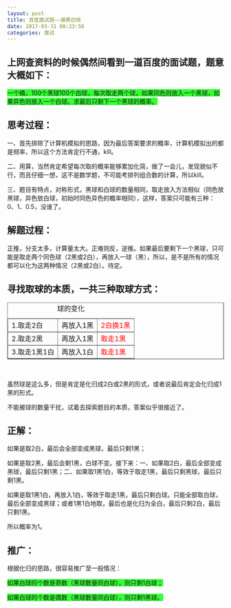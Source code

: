 ```yaml
---
layout: post
title: 百度面试题——摸黑白球
date: 2017-03-31 08:23:58
categories: 面试
---
```



<h2>上网查资料的时候偶然间看到一道百度的面试题，题意大概如下：</h2>
<p><span style="background-color:rgb(51,255,51)">一个桶，100个黑球100个白球，每次取走两个球，如果同色则放入一个黑球，如果异色则放入一个白球。求最后只剩下一个黑球的概率。</span></p>
<h2>思考过程：</h2>
<p>一、首先排除了计算机模拟的思路，因为最后答案要求的概率，计算机模拟出的都是频率，所以这个方法肯定行不通，kill。</p>
<p>二、用算，当然肯定希望每次取的概率能够累加化简，做了一会儿，发现貌&#20284;不行，而且仔细一想，这不是数学题，不可能考排列组合数的计算，所以kill。</p>
<p>三、题目有特点，对称形式，黑球和白球的数量相同，取走放入方法相&#20284;（同色放黑球，异色放白球，初始时同色异色的概率相同），这样，答案只可能有三种：0、1、0.5，没谁了。</p>
<h2>解题过程：</h2>
<p>正推，分支太多，计算量太大。正难则反，逆推。如果最后要剩下一个黑球，只可能是取走两个同色球（2黑或2白），再放入一球（黑），所以，是不是所有的情况都可以化为这两种情况（2黑或2白）。待定。</p>
<h2>寻找取球的本质，一共三种取球方式：</h2>
<p>
<table border="1" width="200" cellspacing="1" cellpadding="1">
<caption>球的变化</caption>
<tbody>
<tr>
<td>1.取走2白</td>
<td>再放入1黑</td>
<td><span style="color:#ff0000">2白换1黑</span></td>
</tr>
<tr>
<td>2.取走2黑</td>
<td>再放入1黑</td>
<td><span style="color:#ff0000">取走1黑</span></td>
</tr>
<tr>
<td>3.取走1黑1白</td>
<td>再放入1白</td>
<td><span style="color:#ff0000">取走1黑</span></td>
</tr>
</tbody>
</table>
<br>
</p>
<p>虽然球是这么多，但是肯定是化归成2白或2黑的形式，或者说最后肯定会化归成1黑的形式。</p>
<p>不能被球的数量干扰，试着去探索题目的本质，答案&#20284;乎很接近了。</p>
<h2>正解：</h2>
<p>如果是取2白，最后会全部变成黑球，最后只剩1黑；</p>
<p>如果是取2黑，最后会剩1黑，白球不变。接下来：一、如果取2白，最后全部变成黑球，最后只剩1黑；二、如果取1黑1白，等效于取走1黑，最后只剩黑球，最后只剩1黑。</p>
<p>如果是取1黑1白，再放入1白，等效于取走1黑，最后只剩白球。只能全部取白球，最后全部变成黑球；或者1黑1白地取，最后也是化归为全白，最后只剩2白，最后只剩1黑。</p>
<p>所以概率为1。</p>
<h2>推广：</h2>
<p>根据化归的思路，很容易推广至一般情况：</p>
<p><span style="background-color:rgb(51,255,51)">如果白球的个数是奇数（黑球数量同白球），则只剩1白球；</span></p>
<p><span style="background-color:rgb(51,255,51)">如果白球的个数是偶数（黑球数量同白球），则只剩1黑球。</span></p>
